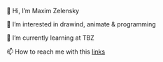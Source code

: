 👋 Hi, I’m Maxim Zelensky

👀 I’m interested in drawind, animate & programming

🌱 I’m currently learning at TBZ

📫 How to reach me with this [links](https://linktr.ee/MaxZel)
